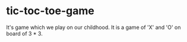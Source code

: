 # tic-toc-toe-game
It's game which we play on our childhood. It is a game of 'X' and 'O' on board of 3 * 3.
